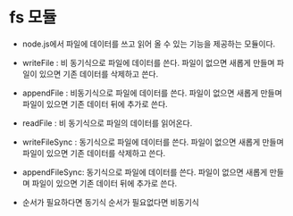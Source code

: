 # fs 모듈
- node.js에서 파일에 데이터를 쓰고 읽어 올 수 있는 기능을 제공하는 모듈이다.
- writeFile : 비 동기식으로 파일에 데이터를 쓴다. 파일이 없으면 새롭게 만들며 파일이 있으면 기존 데이터를 삭제하고 쓴다.
- appendFile : 비동기식으로 파일에 데이터를 쓴다. 파일이 없으면 새롭게 만들며 파일이 있으면 기존 데이터 뒤에 추가로 쓴다.
- readFile : 비 동기식으로 파일의 데이터를 읽어온다.
- writeFileSync : 동기식으로 파일에 데이터를 쓴다. 파일이 없으면 새롭게 만들며 파일이 있으면 기존 데이터를 삭제하고 쓴다.
- appendFileSync: 동기식으로 파일에 데이터를 쓴다. 파일이 없으면 새롭게 만들며 파일이 있으면 기존 데이터 뒤에 추가로 쓴다.

- 순서가 필요하다면 동기식 순서가 필요없다면 비동기식